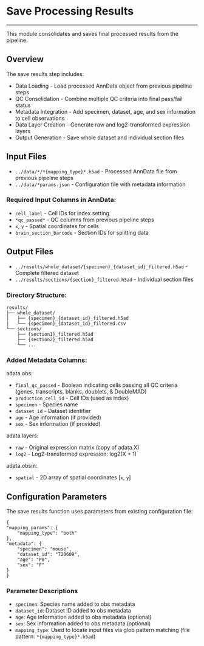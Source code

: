 # Save Processing Results
---
This module consolidates and saves final processed results from the pipeline.

## Overview
The save results step includes:

- Data Loading - Load processed AnnData object from previous pipeline steps
- QC Consolidation - Combine multiple QC criteria into final pass/fail status
- Metadata Integration - Add specimen, dataset, age, and sex information to cell observations
- Data Layer Creation - Generate raw and log2-transformed expression layers
- Output Generation - Save whole dataset and individual section files

## Input Files

- `../data/*/*{mapping_type}*.h5ad` - Processed AnnData file from previous pipeline steps
- `../data/*params.json` - Configuration file with metadata information

### Required Input Columns in AnnData:

- `cell_label` - Cell IDs for index setting
- `*qc_passed*` - QC columns from previous pipeline steps
- `x`, `y` - Spatial coordinates for cells
- `brain_section_barcode` - Section IDs for splitting data

## Output Files

- `../results/whole_dataset/{specimen}_{dataset_id}_filtered.h5ad` - Complete filtered dataset
- `../results/sections/{section}_filtered.h5ad` - Individual section files

### Directory Structure:

    results/
    ├── whole_dataset/
    │   ├── {specimen}_{dataset_id}_filtered.h5ad
    |   └── {specimen}_{dataset_id}_filtered.csv
    └── sections/
        ├── {section1}_filtered.h5ad
        ├── {section2}_filtered.h5ad
        └── ...

### Added Metadata Columns:

adata.obs:
- `final_qc_passed` - Boolean indicating cells passing all QC criteria (genes, transcripts, blanks, doublets, & DoubleMAD)
- `production_cell_id` - Cell IDs (used as index)
- `specimen` - Species name
- `dataset_id` - Dataset identifier
- `age` - Age information (if provided)
- `sex` - Sex information (if provided)

adata.layers:
- `raw` - Original expression matrix (copy of adata.X)
- `log2` - Log2-transformed expression: log2(X + 1)

adata.obsm:
- `spatial` - 2D array of spatial coordinates [`x`, `y`]

## Configuration Parameters
The save results function uses parameters from existing configuration file:

    {
    "mapping_params": {
        "mapping_type": "both"
    }, 
    "metadata": {
        "specimen": "mouse",
        "dataset_id": "720609",
        "age": "P0",
        "sex": "F"
    }
    }
  
### Parameter Descriptions

- `specimen`: Species name added to obs metadata
- `dataset_id`: Dataset ID added to obs metadata
- `age`: Age information added to obs metadata (optional)
- `sex`: Sex information added to obs metadata (optional)
- `mapping_type`: Used to locate input files via glob pattern matching (file pattern: `*{mapping_type}*.h5ad`)
